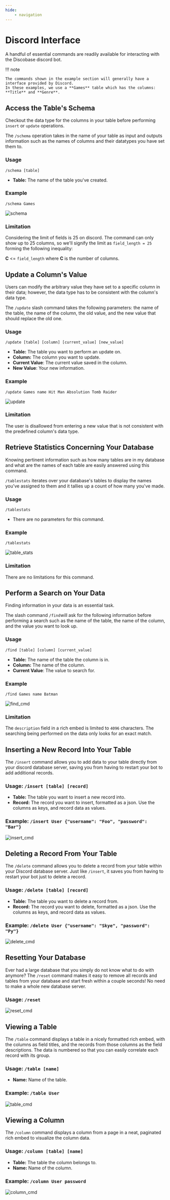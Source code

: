 ```yaml
---
hide:
    - navigation
---
```


# Discord Interface
A handful of essential commands are readily available for interacting with the Discobase discord bot.

!!! note

    The commands shown in the example section will generally have a interface provided by Discord.
    In these examples, we use a **Games** table which has the columns: **Title** and **Genre**.

## Access the Table's Schema
Checkout the data type for the columns in your table before performing `insert` or `update` operations.

The `/schema` operation takes in the name of your table as input and outputs information such as the names of columns and their datatypes you have set them to.

### Usage
`/schema [table]`
- **Table:** The name of the table you've created.

### Example
`/schema Games`

![schema](assets/schema_cmd.gif)

### Limitation
Considering the limit of fields is 25 on discord. The command can only show up to 25 columns, so we'll signify the limit as `field_length = 25` forming the following inequality:

**C** <= `field_length` where **C** is the number of columns.

## Update a Column's Value
Users can modify the arbitrary value they have set to a specific column in their data; however, the data type has to be consistent with the column's data type.

The `/update` slash command takes the following parameters: the name of the table, the name of the column, the old value, and the new value that should replace the old one.

### Usage
`/update [table] [column] [current_value] [new_value]`
- **Table:** The table you want to perform an update on.
- **Column:** The column you want to update.
- **Current Value**: The current value saved in the column.
- **New Value**: Your new information.

### Example
`/update Games name Hit Man Absolution Tomb Raider`

![update](assets/update_cmd.gif)

### Limitation
The user is disallowed from entering a new value that is not consistent with the predefined column's data type.

## Retrieve Statistics Concerning Your Database
Knowing pertinent information such as how many tables are in my database and what are the names of each table are easily answered using this command.

`/tablestats` iterates over your database's tables to display the names you've assigned to them and it tallies up a count of how many you've made.

### Usage
`/tablestats`
- There are no parameters for this command.

### Example
`/tablestats`

![table_stats](assets/tablestats_cmd.gif)

### Limitation
There are no limitations for this command.

## Perform a Search on Your Data
Finding information in your data is an essential task.

The slash command `/find`will ask for the following information before performing a search such as the name of the table, the name of the column, and the value you want to look up.

### Usage
`/find [table] [column] [current_value]`
- **Table:** The name of the table the column is in.
- **Column:** The name of the column.
- **Current Value**: The value to search for.

### Example
`/find Games name Batman`

![find_cmd](assets/find_cmd.gif)

### Limitation
The `description` field in a rich embed is limited to `4096` characters. The searching being performed on the data only looks for an exact match.

## Inserting a New Record Into Your Table
The `/insert` command allows you to add data to your table directly from your discord database server, saving you from having to restart your bot to add additional records.
### Usage: `/insert [table] [record]`
- **Table:** The table you want to insert a new record into.
- **Record:** The record you want to insert, formatted as a json. Use the columns as keys, and record data as values.
### Example: `/insert User {"username": "Foo", "password": "Bar"}`
![insert_cmd](assets/insert_cmd.gif)

## Deleting a Record From Your Table
The `/delete` command allows you to delete a record from your table within your Discord database server. Just like `/insert`, it saves you from having to restart your bot just to delete a record.
### Usage: `/delete [table] [record]`
- **Table:** The table you want to delete a record from.
- **Record:** The record you want to delete, formatted as a json. Use the columns as keys, and record data as values.
### Example: `/delete User {"username": "Skye", "password": "Py"}`
![delete_cmd](assets/delete_cmd.gif)

## Resetting Your Database
Ever had a large database that you simply do not know what to do with anymore? The `/reset` command makes it easy to remove all records and tables from your database and start fresh within a couple seconds! No need to make a whole new database server.
### Usage: `/reset`
![reset_cmd](assets/reset_cmd.gif)

## Viewing a Table

The `/table` command displays a table in a nicely formatted rich embed, with the columns as field titles, and the records from those columns as the field descriptions. The data is numbered so that you can easily correlate each record with its group.
### Usage: `/table [name]`
- **Name:** Name of the table.
### Example: `/table User`
![table_cmd](assets/table_cmd.gif)

## Viewing a Column

The `/column` command displays a column from a page in a neat, paginated rich embed to visualize the column data.
### Usage: `/column [table] [name]`
- **Table:** The table the column belongs to.
- **Name:** Name of the column.
### Example: `/column User password`
![column_cmd](assets/column_cmd.gif)

